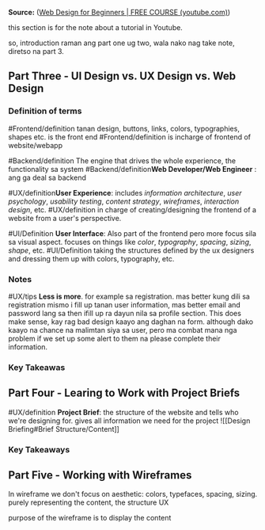 **Source:** ([Web Design for Beginners | FREE COURSE (youtube.com)](https://www.youtube.com/watch?v=B-ytMSuwbf8&t=2407s))

this section is for the note about a tutorial in Youtube.

so, introduction raman ang part one ug two, wala nako nag take note, diretso na part 3.
## Part Three - UI Design vs. UX Design vs. Web Design

### Definition of terms
#Frontend/definition tanan design, buttons, links, colors, typographies, shapes etc. is the front end
#Frontend/definition is incharge of frontend of website/webapp

#Backend/definition The engine that drives the whole experience, the functionality sa system
#Backend/definition**Web Developer/Web Engineer** : ang ga deal sa backend

#UX/definition**User Experience**: includes *information architecture*, *user psychology*, *usability testing*, *content strategy*, *wireframes*, *interaction design*, etc.
#UX/definition  in charge of creating/designing the frontend of a website from a user's perspective.

#UI/Definition **User Interface**: Also part of the frontend pero more focus sila sa visual aspect. focuses on things like *color*, *typography*, *spacing*, *sizing*, *shape*, etc.
#UI/Definition  taking the structures defined by the ux designers and dressing them up with colors, typography, etc.

### Notes
#UX/tips  **Less is more**. for example sa registration. mas better kung dili sa registration mismo i fill up tanan user information, mas better email and password lang sa then ifill up ra dayun nila sa profile section. This does make sense, kay rag bad design kaayo ang daghan na form. although dako kaayo na chance na malimtan siya sa user, pero ma combat mana nga problem if we set up some alert to them na please complete their information.

### Key Takeawas


## Part Four - Learing to Work with Project Briefs
#UX/definition **Project Brief**: the structure of the website and tells who we're designing for. gives all information we need for the project
![[Design Briefing#Brief Structure/Content]]
### Key Takeaways
 
## Part Five - Working with Wireframes
In wireframe we don't focus on aesthetic: colors, typefaces, spacing, sizing.
purely representing the content, the structure
UX

purpose of the wireframe is to display the content
